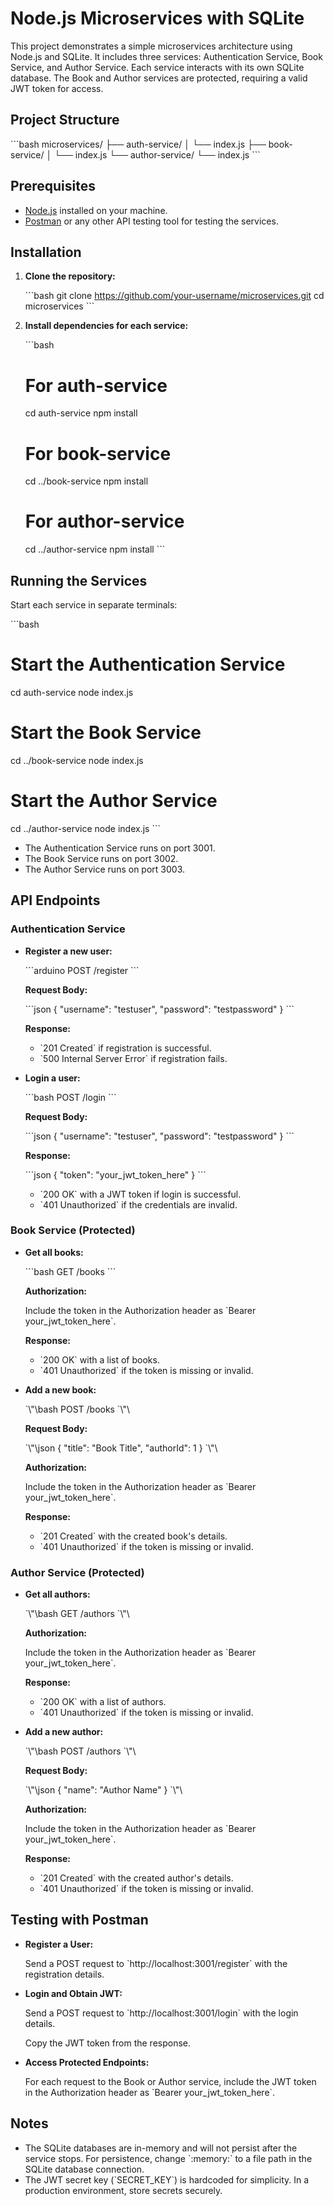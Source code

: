 # Node.js Microservices with SQLite

This project demonstrates a simple microservices architecture using Node.js and SQLite. It includes three services: Authentication Service, Book Service, and Author Service. Each service interacts with its own SQLite database. The Book and Author services are protected, requiring a valid JWT token for access.

## Project Structure

\`\`\`bash
microservices/
├── auth-service/
│   └── index.js
├── book-service/
│   └── index.js
└── author-service/
    └── index.js
\`\`\`

## Prerequisites

- [Node.js](https://nodejs.org/) installed on your machine.
- [Postman](https://www.postman.com/) or any other API testing tool for testing the services.

## Installation

1. **Clone the repository:**

   \`\`\`bash
   git clone https://github.com/your-username/microservices.git
   cd microservices
   \`\`\`

2. **Install dependencies for each service:**

   \`\`\`bash
   # For auth-service
   cd auth-service
   npm install

   # For book-service
   cd ../book-service
   npm install

   # For author-service
   cd ../author-service
   npm install
   \`\`\`

## Running the Services

Start each service in separate terminals:

\`\`\`bash
# Start the Authentication Service
cd auth-service
node index.js

# Start the Book Service
cd ../book-service
node index.js

# Start the Author Service
cd ../author-service
node index.js
\`\`\`

- The Authentication Service runs on port 3001.
- The Book Service runs on port 3002.
- The Author Service runs on port 3003.

## API Endpoints

### Authentication Service

- **Register a new user:**

  \`\`\`arduino
  POST /register
  \`\`\`

  **Request Body:**

  \`\`\`json
  {
    "username": "testuser",
    "password": "testpassword"
  }
  \`\`\`

  **Response:**

  - \`201 Created\` if registration is successful.
  - \`500 Internal Server Error\` if registration fails.

- **Login a user:**

  \`\`\`bash
  POST /login
  \`\`\`

  **Request Body:**

  \`\`\`json
  {
    "username": "testuser",
    "password": "testpassword"
  }
  \`\`\`

  **Response:**

  \`\`\`json
  {
    "token": "your_jwt_token_here"
  }
  \`\`\`

  - \`200 OK\` with a JWT token if login is successful.
  - \`401 Unauthorized\` if the credentials are invalid.

### Book Service (Protected)

- **Get all books:**

  \`\`\`bash
  GET /books
  \`\`\`

  **Authorization:**

  Include the token in the Authorization header as \`Bearer your_jwt_token_here\`.

  **Response:**

  - \`200 OK\` with a list of books.
  - \`401 Unauthorized\` if the token is missing or invalid.

- **Add a new book:**

  \`\\"\bash
  POST /books
  \`\\"\

  **Request Body:**

  \`\\"\json
  {
    "title": "Book Title",
    "authorId": 1
  }
  \`\\"\

  **Authorization:**

  Include the token in the Authorization header as \`Bearer your_jwt_token_here\`.

  **Response:**

  - \`201 Created\` with the created book's details.
  - \`401 Unauthorized\` if the token is missing or invalid.

### Author Service (Protected)

- **Get all authors:**

  \`\\"\bash
  GET /authors
  \`\\"\

  **Authorization:**

  Include the token in the Authorization header as \`Bearer your_jwt_token_here\`.

  **Response:**

  - \`200 OK\` with a list of authors.
  - \`401 Unauthorized\` if the token is missing or invalid.

- **Add a new author:**

  \`\\"\bash
  POST /authors
  \`\\"\

  **Request Body:**

  \`\\"\json
  {
    "name": "Author Name"
  }
  \`\\"\

  **Authorization:**

  Include the token in the Authorization header as \`Bearer your_jwt_token_here\`.

  **Response:**

  - \`201 Created\` with the created author's details.
  - \`401 Unauthorized\` if the token is missing or invalid.

## Testing with Postman

- **Register a User:**

  Send a POST request to \`http://localhost:3001/register\` with the registration details.

- **Login and Obtain JWT:**

  Send a POST request to \`http://localhost:3001/login\` with the login details.

  Copy the JWT token from the response.

- **Access Protected Endpoints:**

  For each request to the Book or Author service, include the JWT token in the Authorization header as \`Bearer your_jwt_token_here\`.

## Notes

- The SQLite databases are in-memory and will not persist after the service stops. For persistence, change \`:memory:\` to a file path in the SQLite database connection.
- The JWT secret key (\`SECRET_KEY\`) is hardcoded for simplicity. In a production environment, store secrets securely.
